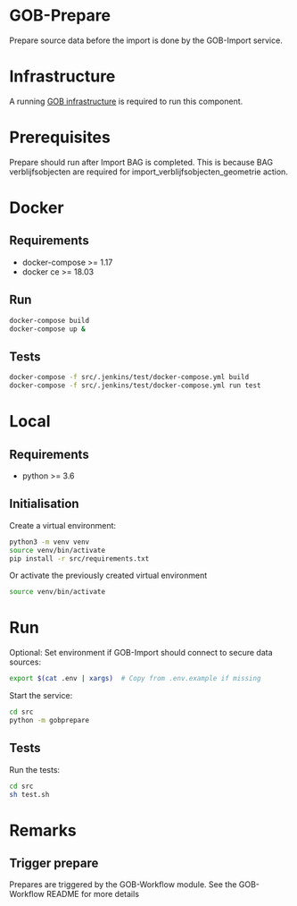 # GOB-Prepare

Prepare source data before the import is done by the GOB-Import service.

# Infrastructure

A running [GOB infrastructure](https://github.com/Amsterdam/GOB-Infra)
is required to run this component.

# Prerequisites

Prepare should run after Import BAG is completed.
This is because BAG verblijfsobjecten are required for import_verblijfsobjecten_geometrie action.

# Docker

## Requirements

* docker-compose >= 1.17
* docker ce >= 18.03

## Run

```bash
docker-compose build
docker-compose up &
```

## Tests

```bash
docker-compose -f src/.jenkins/test/docker-compose.yml build
docker-compose -f src/.jenkins/test/docker-compose.yml run test
```

# Local

## Requirements

* python >= 3.6

## Initialisation

Create a virtual environment:

```bash
python3 -m venv venv
source venv/bin/activate
pip install -r src/requirements.txt
```

Or activate the previously created virtual environment

```bash
source venv/bin/activate
```

# Run

Optional: Set environment if GOB-Import should connect to secure data sources:

```bash
export $(cat .env | xargs)  # Copy from .env.example if missing
```

Start the service:

```bash
cd src
python -m gobprepare
```

## Tests

Run the tests:

```bash
cd src
sh test.sh
```

# Remarks

## Trigger prepare

Prepares are triggered by the GOB-Workflow module. See the GOB-Workflow README for more details
